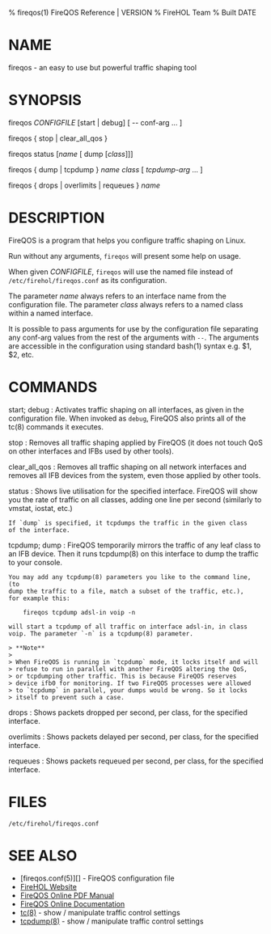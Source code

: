 % fireqos(1) FireQOS Reference | VERSION
% FireHOL Team
% Built DATE

# NAME

fireqos - an easy to use but powerful traffic shaping tool

# SYNOPSIS

fireqos *CONFIGFILE* [start | debug] [ -- conf-arg ... ]

fireqos { stop | clear_all_qos }

fireqos status [*name* [ dump [*class*]]]

fireqos { dump | tcpdump } *name* *class* [ *tcpdump-arg* ... ]

fireqos { drops | overlimits | requeues } *name*

# DESCRIPTION

FireQOS is a program that helps you configure traffic shaping on Linux.

Run without any arguments, `fireqos` will present some help on usage.

When given *CONFIGFILE*, `fireqos` will use the named file instead of
`/etc/firehol/fireqos.conf` as its configuration.

The parameter *name* always refers to an interface name from the
configuration file. The parameter *class* always refers to a named class
within a named interface.

It is possible to pass arguments for use by the configuration file
separating any conf-arg values from the rest of the arguments with `--`.
The arguments are accessible in the configuration using standard
bash(1) syntax e.g. \$1, \$2, etc.

# COMMANDS

start; debug
:   Activates traffic shaping on all interfaces, as given in the
    configuration file. When invoked as `debug`, FireQOS also prints all
    of the tc(8) commands it executes.

stop
:   Removes all traffic shaping applied by FireQOS (it does not touch
    QoS on other interfaces and IFBs used by other tools).

clear\_all\_qos
:   Removes all traffic shaping on all network interfaces and removes
    all IFB devices from the system, even those applied by other tools.

status
:   Shows live utilisation for the specified interface. FireQOS will
    show you the rate of traffic on all classes, adding one line per
    second (similarly to vmstat, iostat, etc.)

    If `dump` is specified, it tcpdumps the traffic in the given class
    of the interface.

tcpdump; dump
:   FireQOS temporarily mirrors the traffic of any leaf class to an IFB
    device. Then it runs tcpdump(8) on this interface to dump the traffic
    to your console.

    You may add any tcpdump(8) parameters you like to the command line, (to
    dump the traffic to a file, match a subset of the traffic, etc.),
    for example this:

        fireqos tcpdump adsl-in voip -n

    will start a tcpdump of all traffic on interface adsl-in, in class
    voip. The parameter `-n` is a tcpdump(8) parameter.

    > **Note**
    >
    > When FireQOS is running in `tcpdump` mode, it locks itself and will
    > refuse to run in parallel with another FireQOS altering the QoS,
    > or tcpdumping other traffic. This is because FireQOS reserves
    > device ifb0 for monitoring. If two FireQOS processes were allowed
    > to `tcpdump` in parallel, your dumps would be wrong. So it locks
    > itself to prevent such a case.

drops
:   Shows packets dropped per second, per class, for the specified
    interface.

overlimits
:   Shows packets delayed per second, per class, for the specified
    interface.

requeues
:   Shows packets requeued per second, per class, for the specified
    interface.

# FILES

`/etc/firehol/fireqos.conf`

# SEE ALSO

* [fireqos.conf(5)][] - FireQOS configuration file
* [FireHOL Website](http://firehol.org/)
* [FireQOS Online PDF Manual](http://firehol.org/fireqos-manual.pdf)
* [FireQOS Online Documentation](http://firehol.org/documentation/)
* [tc(8)](http://lartc.org/manpages/tc.html) - show / manipulate traffic control settings
* [tcpdump(8)](http://www.tcpdump.org/manpages/tcpdump.1.html) - show / manipulate traffic control settings
